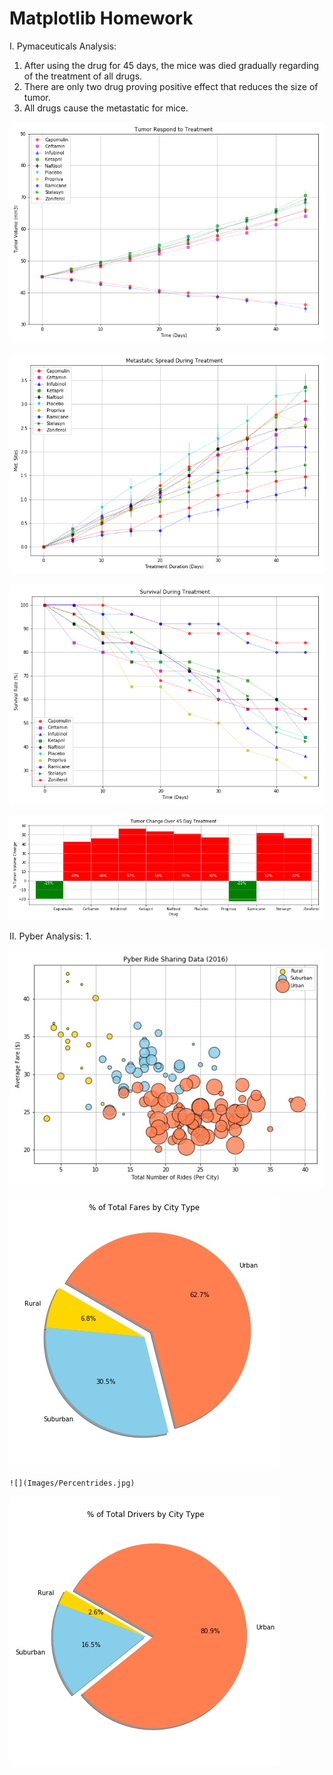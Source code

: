 # Matplotlib Homework

I. Pymaceuticals Analysis:
  1. After using the drug for 45 days, the mice was died gradually regarding of the treatment of all drugs.
  2. There are only two drug proving positive effect that reduces the size of tumor.
  3. All drugs cause the metastatic for mice.  
  
  
  ![](Images/Tumorrespond.png)
  
  
  ![](Images/Metastaticspread.png)
  
  
  ![](Images/Survival.png)
  
  
  ![](Images/Percentchange.png)
  

II. Pyber Analysis:
  1. 
  
  ![](Images/Pyberdata2016.jpg)
  
  
  ![](Images/Percentfares.jpg)
  
    ![](Images/Percentrides.jpg)
  
  ![](Images/Percentdrivers.jpg)
